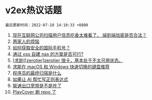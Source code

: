 # v2ex热议话题

`最后更新时间：2022-07-10 14:10:33 +0800`

1. [现在互联网公司扫描用户信息吃香太难看了， 端到端加密是否合法？](https://www.v2ex.com/t/865227)
1. [两家人的烦恼](https://www.v2ex.com/t/865210)
1. [如何获取安全的国际手机号？](https://www.v2ex.com/t/865174)
1. [通过 oss 自建 nas 的方案是否可行?](https://www.v2ex.com/t/865146)
1. [[求助][zerotier]zerotier 很卡，基本处于不太可用状态。](https://www.v2ex.com/t/865188)
1. [求能在 macOS 和 Windows 快速切换的键盘推荐](https://www.v2ex.com/t/865116)
1. [程序员的最终归宿是什么](https://www.v2ex.com/t/865217)
1. [如果让 AI 帮忙写正则表达式](https://www.v2ex.com/t/865127)
1. [联通出口宽带是不是炸了](https://www.v2ex.com/t/865173)
1. [PlayCover 删 repo 了](https://www.v2ex.com/t/865106)

